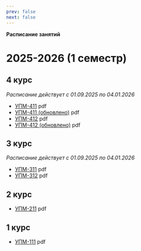 ```yaml
---
prev: false
next: false
---
```


**Расписание занятий**

# 2025-2026 (1 семестр)

## 4 курс

*Расписание действует с 01.09.2025 по 04.01.2026*

* [УПМ-411](/media/timetable/Расписание-занятий-группы-189146.pdf) <Badge type="info">pdf</Badge>
* [УПМ-411 (обновлено)](/media/timetable/Расписание-занятий-группы-189146-2.pdf) <Badge type="info">pdf</Badge>
* [УПМ-412](/media/timetable/Расписание-занятий-группы-189143.pdf) <Badge type="info">pdf</Badge>
* [УПМ-412 (обновлено)](/media/timetable/Расписание-занятий-группы-189143-2.pdf) <Badge type="info">pdf</Badge>

## 3 курс

*Расписание действует с 01.09.2025 по 04.01.2026*

* [УПМ-311](/media/timetable/Расписание-занятий-группы-189145.pdf) <Badge type="info">pdf</Badge>
* [УПМ-312](/media/timetable/Расписание-занятий-группы-189142.pdf) <Badge type="info">pdf</Badge>

## 2 курс

* [УПМ-211](/media/timetable/Расписание-занятий-группы-189144.pdf) <Badge type="info">pdf</Badge>

## 1 курс

* [УПМ-111](/media/timetable/Расписание-занятий-группы-188869.pdf) <Badge type="info">pdf</Badge>